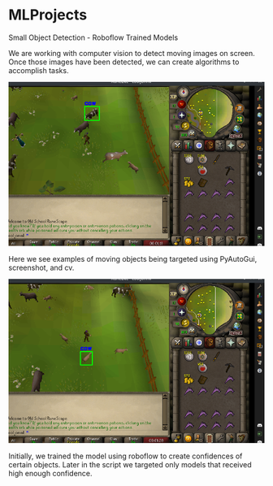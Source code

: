 # MLProjects
Small Object Detection - Roboflow Trained Models 

We are working with computer vision to detect moving images on screen. Once those images have been detected, we can create algorithms to accomplish tasks. 

<img src="https://github.com/jdelemos/MLProjects/blob/main/training_data/screenshot_1.png" alt="Tracking Photo Revealed">

Here we see examples of moving objects being targeted using PyAutoGui, screenshot, and cv. 

<img src="https://github.com/jdelemos/MLProjects/blob/main/training_data/screenshot_2.png" alt="Tracking Photo Revealed">

Initially, we trained the model using roboflow to create confidences of certain objects. Later in the script we targeted only models that received 
high enough confidence.


